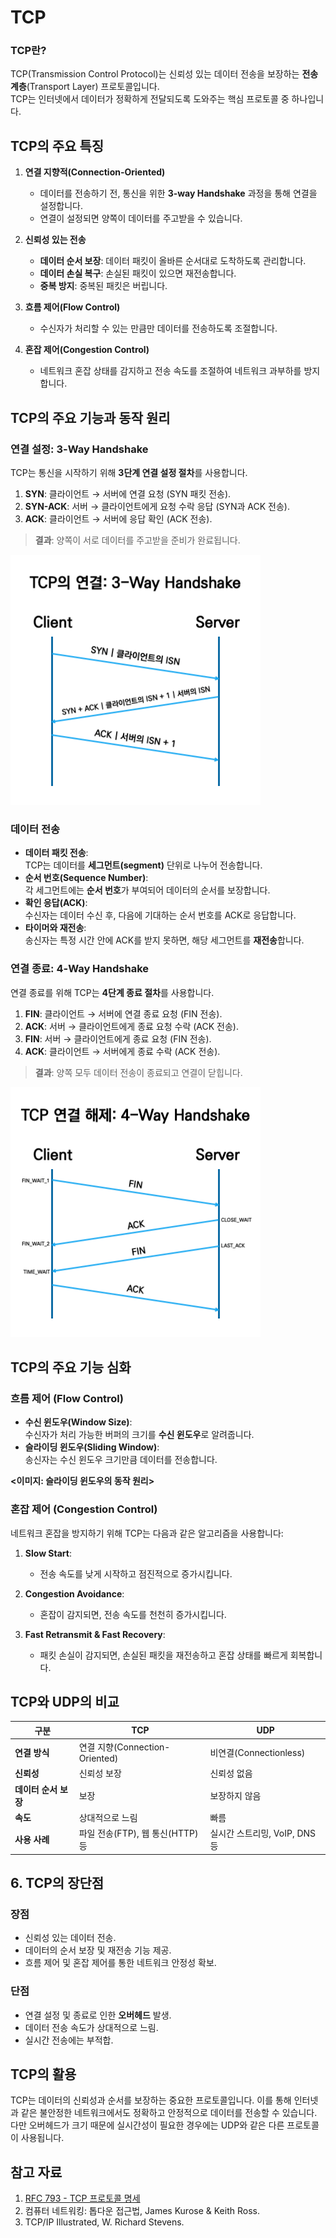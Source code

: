 # TCP

### TCP란?  
TCP(Transmission Control Protocol)는 신뢰성 있는 데이터 전송을 보장하는 **전송 계층**(Transport Layer) 프로토콜입니다.  
TCP는 인터넷에서 데이터가 정확하게 전달되도록 도와주는 핵심 프로토콜 중 하나입니다.

## TCP의 주요 특징  

1. **연결 지향적(Connection-Oriented)**  
   - 데이터를 전송하기 전, 통신을 위한 **3-way Handshake** 과정을 통해 연결을 설정합니다.  
   - 연결이 설정되면 양쪽이 데이터를 주고받을 수 있습니다.

2. **신뢰성 있는 전송**  
   - **데이터 순서 보장**: 데이터 패킷이 올바른 순서대로 도착하도록 관리합니다.  
   - **데이터 손실 복구**: 손실된 패킷이 있으면 재전송합니다.  
   - **중복 방지**: 중복된 패킷은 버립니다.  

3. **흐름 제어(Flow Control)**  
   - 수신자가 처리할 수 있는 만큼만 데이터를 전송하도록 조절합니다.  

4. **혼잡 제어(Congestion Control)**  
   - 네트워크 혼잡 상태를 감지하고 전송 속도를 조절하여 네트워크 과부하를 방지합니다.  

## TCP의 주요 기능과 동작 원리

### 연결 설정: 3-Way Handshake  
TCP는 통신을 시작하기 위해 **3단계 연결 설정 절차**를 사용합니다.

1. **SYN**: 클라이언트 → 서버에 연결 요청 (SYN 패킷 전송).  
2. **SYN-ACK**: 서버 → 클라이언트에게 요청 수락 응답 (SYN과 ACK 전송).  
3. **ACK**: 클라이언트 → 서버에 응답 확인 (ACK 전송).  

> **결과**: 양쪽이 서로 데이터를 주고받을 준비가 완료됩니다.

![](/Network/img/network_tcp_1.png)

### 데이터 전송
- **데이터 패킷 전송**:  
  TCP는 데이터를 **세그먼트(segment)** 단위로 나누어 전송합니다.  
- **순서 번호(Sequence Number)**:  
  각 세그먼트에는 **순서 번호**가 부여되어 데이터의 순서를 보장합니다.  
- **확인 응답(ACK)**:  
  수신자는 데이터 수신 후, 다음에 기대하는 순서 번호를 ACK로 응답합니다.  
- **타이머와 재전송**:  
  송신자는 특정 시간 안에 ACK를 받지 못하면, 해당 세그먼트를 **재전송**합니다.  

### 연결 종료: 4-Way Handshake  
연결 종료를 위해 TCP는 **4단계 종료 절차**를 사용합니다.

1. **FIN**: 클라이언트 → 서버에 연결 종료 요청 (FIN 전송).  
2. **ACK**: 서버 → 클라이언트에게 종료 요청 수락 (ACK 전송).  
3. **FIN**: 서버 → 클라이언트에게 종료 요청 (FIN 전송).  
4. **ACK**: 클라이언트 → 서버에게 종료 수락 (ACK 전송).  

> **결과**: 양쪽 모두 데이터 전송이 종료되고 연결이 닫힙니다.

![](/Network/img/network_tcp_2.png)

## TCP의 주요 기능 심화

### 흐름 제어 (Flow Control)  
- **수신 윈도우(Window Size)**:  
  수신자가 처리 가능한 버퍼의 크기를 **수신 윈도우**로 알려줍니다.  
- **슬라이딩 윈도우(Sliding Window)**:  
  송신자는 수신 윈도우 크기만큼 데이터를 전송합니다.  

**<이미지: 슬라이딩 윈도우의 동작 원리>**

### 혼잡 제어 (Congestion Control)  
네트워크 혼잡을 방지하기 위해 TCP는 다음과 같은 알고리즘을 사용합니다:

1. **Slow Start**:  
   - 전송 속도를 낮게 시작하고 점진적으로 증가시킵니다.  

2. **Congestion Avoidance**:  
   - 혼잡이 감지되면, 전송 속도를 천천히 증가시킵니다.  

3. **Fast Retransmit & Fast Recovery**:  
   - 패킷 손실이 감지되면, 손실된 패킷을 재전송하고 혼잡 상태를 빠르게 회복합니다.  

## TCP와 UDP의 비교
| **구분**           | **TCP**                            | **UDP**                          |
|---------------------|------------------------------------|----------------------------------|
| **연결 방식**       | 연결 지향(Connection-Oriented)     | 비연결(Connectionless)          |
| **신뢰성**          | 신뢰성 보장                        | 신뢰성 없음                     |
| **데이터 순서 보장** | 보장                              | 보장하지 않음                   |
| **속도**            | 상대적으로 느림                    | 빠름                            |
| **사용 사례**       | 파일 전송(FTP), 웹 통신(HTTP) 등    | 실시간 스트리밍, VoIP, DNS 등    |

## 6. TCP의 장단점

### 장점
- 신뢰성 있는 데이터 전송.  
- 데이터의 순서 보장 및 재전송 기능 제공.  
- 흐름 제어 및 혼잡 제어를 통한 네트워크 안정성 확보.

### 단점
- 연결 설정 및 종료로 인한 **오버헤드** 발생.  
- 데이터 전송 속도가 상대적으로 느림.  
- 실시간 전송에는 부적합.

## TCP의 활용
TCP는 데이터의 신뢰성과 순서를 보장하는 중요한 프로토콜입니다. 이를 통해 인터넷과 같은 불안정한 네트워크에서도 정확하고 안정적으로 데이터를 전송할 수 있습니다. 다만 오버헤드가 크기 때문에 실시간성이 필요한 경우에는 UDP와 같은 다른 프로토콜이 사용됩니다.

## 참고 자료
1. [RFC 793 - TCP 프로토콜 명세](https://tools.ietf.org/html/rfc793)  
2. 컴퓨터 네트워킹: 톱다운 접근법, James Kurose & Keith Ross.  
3. TCP/IP Illustrated, W. Richard Stevens.  
